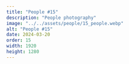 ```yaml
---
title: "People #15"
description: "People photography"
image: "../../assets/people/15_people.webp"
alt: "People #15"
date: 2024-03-20
order: 15
width: 1920
height: 1280
---
```

